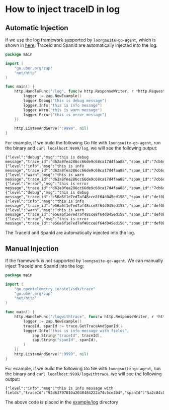 # How to inject traceID in log

## Automatic Injection

If we use the log framework supported by `loongsuite-go-agent`, which is shown
in [here](./supported-libraries.md). TraceId and SpanId are automatically injected into the log.

```go
package main

import (
	"go.uber.org/zap"
	"net/http"
)

func main() {
	http.HandleFunc("/log", func(w http.ResponseWriter, r *http.Request) {
		logger := zap.NewExample()
		logger.Debug("this is debug message")
		logger.Info("this is info message")
		logger.Warn("this is warn message")
		logger.Error("this is error message")
	})

	http.ListenAndServe(":9999", nil)
}

```

For example, if we build the following Go file with `loongsuite-go-agent`, run the binary
and `curl localhost:9999/log`, we will
see the following output:

```shell
{"level":"debug","msg":"this is debug message","trace_id":"d62a8fea286cc66de9c68ca17d4faa88","span_id":"7cb6d692769ffd32"}
{"level":"info","msg":"this is info message","trace_id":"d62a8fea286cc66de9c68ca17d4faa88","span_id":"7cb6d692769ffd32"}
{"level":"warn","msg":"this is warn message","trace_id":"d62a8fea286cc66de9c68ca17d4faa88","span_id":"7cb6d692769ffd32"}
{"level":"error","msg":"this is error message","trace_id":"d62a8fea286cc66de9c68ca17d4faa88","span_id":"7cb6d692769ffd32"}
{"level":"debug","msg":"this is debug message","trace_id":"e56a6f1e7ed7af48cce8f64d045ed158","span_id":"def0b8cf10fe8844"}
{"level":"info","msg":"this is info message","trace_id":"e56a6f1e7ed7af48cce8f64d045ed158","span_id":"def0b8cf10fe8844"}
{"level":"warn","msg":"this is warn message","trace_id":"e56a6f1e7ed7af48cce8f64d045ed158","span_id":"def0b8cf10fe8844"}
{"level":"error","msg":"this is error message","trace_id":"e56a6f1e7ed7af48cce8f64d045ed158","span_id":"def0b8cf10fe8844"}
```

The TraceId and SpanId are automatically injected into the log.

## Manual Injection

If the framework is not supported by `loongsuite-go-agent`. We can manually inject TraceId and SpanId into the log:
```go
package main

import (
	"go.opentelemetry.io/otel/sdk/trace"
	"go.uber.org/zap"
	"net/http"
)

func main() {
	http.HandleFunc("/logwithtrace", func(w http.ResponseWriter, r *http.Request) {
		logger := zap.NewExample()
		traceId, spanId := trace.GetTraceAndSpanId()
		logger.Info("this is info message with fields",
			zap.String("traceId", traceId),
			zap.String("spanId", spanId),
		)
	})
	http.ListenAndServe(":9999", nil)
}
```

For example, if we build the following Go file with `loongsuite-go-agent`, run the binary and `curl localhost:9999/logwithtrace`, we will
see the following output:

```shell
{"level":"info","msg":"this is info message with fields","traceId":"92d63797010a2040484222a74c5ce304","spanId":"5a2c84c807a6e12c"}
```

The above code is placed in the [example/log](../example/log) directory
